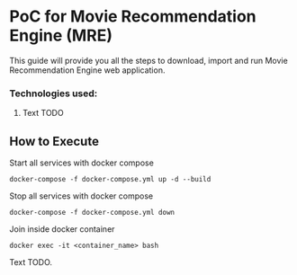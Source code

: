PoC for Movie Recommendation Engine (MRE)
====================================================================

This guide will provide you all the steps to download, import and run Movie Recommendation Engine web application.

### Technologies used:

1. Text TODO


How to Execute
-------

Start all services with docker compose

```
docker-compose -f docker-compose.yml up -d --build
```

Stop all services with docker compose
```
docker-compose -f docker-compose.yml down
```

Join inside docker container
```
docker exec -it <container_name> bash
```

Text TODO. 
